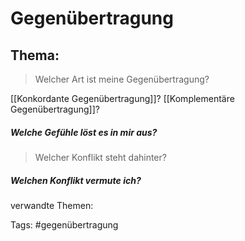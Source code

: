 # Gegenübertragung
## Thema: 
>Welcher Art ist meine Gegenübertragung? 

[[Konkordante Gegenübertragung]]?
[[Komplementäre Gegenübertragung]]?

##### Welche Gefühle löst es in mir aus?
 >Welcher Konflikt steht dahinter?
 
 

##### Welchen Konflikt vermute ich?


verwandte Themen:

Tags: 
#gegenübertragung 

